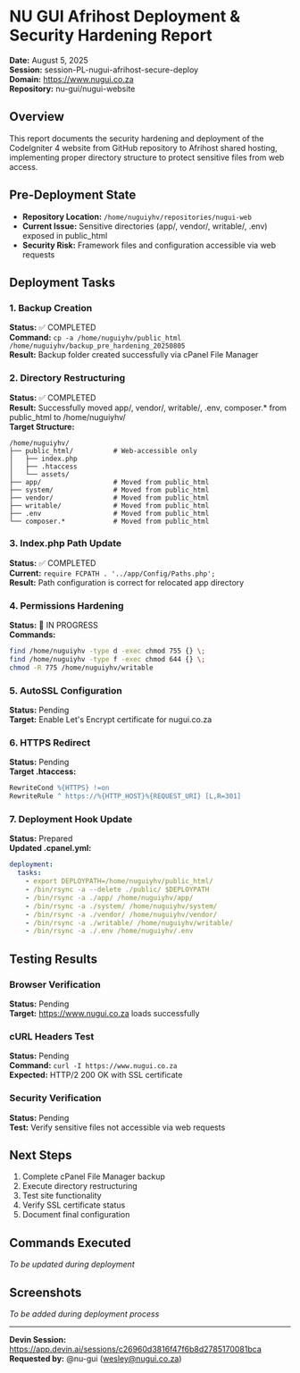 # NU GUI Afrihost Deployment & Security Hardening Report
**Date:** August 5, 2025  
**Session:** session-PL-nugui-afrihost-secure-deploy  
**Domain:** https://www.nugui.co.za  
**Repository:** nu-gui/nugui-website  

## Overview
This report documents the security hardening and deployment of the CodeIgniter 4 website from GitHub repository to Afrihost shared hosting, implementing proper directory structure to protect sensitive files from web access.

## Pre-Deployment State
- **Repository Location:** `/home/nuguiyhv/repositories/nugui-web`
- **Current Issue:** Sensitive directories (app/, vendor/, writable/, .env) exposed in public_html
- **Security Risk:** Framework files and configuration accessible via web requests

## Deployment Tasks

### 1. Backup Creation
**Status:** ✅ COMPLETED  
**Command:** `cp -a /home/nuguiyhv/public_html /home/nuguiyhv/backup_pre_hardening_20250805`  
**Result:** Backup folder created successfully via cPanel File Manager

### 2. Directory Restructuring
**Status:** ✅ COMPLETED  
**Result:** Successfully moved app/, vendor/, writable/, .env, composer.* from public_html to /home/nuguiyhv/  
**Target Structure:**
```
/home/nuguiyhv/
├── public_html/          # Web-accessible only
│   ├── index.php
│   ├── .htaccess
│   └── assets/
├── app/                  # Moved from public_html
├── system/               # Moved from public_html  
├── vendor/               # Moved from public_html
├── writable/             # Moved from public_html
├── .env                  # Moved from public_html
└── composer.*            # Moved from public_html
```

### 3. Index.php Path Update
**Status:** ✅ COMPLETED  
**Current:** `require FCPATH . '../app/Config/Paths.php';`  
**Result:** Path configuration is correct for relocated app directory

### 4. Permissions Hardening
**Status:** 🔄 IN PROGRESS  
**Commands:**
```bash
find /home/nuguiyhv -type d -exec chmod 755 {} \;
find /home/nuguiyhv -type f -exec chmod 644 {} \;
chmod -R 775 /home/nuguiyhv/writable
```

### 5. AutoSSL Configuration
**Status:** Pending  
**Target:** Enable Let's Encrypt certificate for nugui.co.za

### 6. HTTPS Redirect
**Status:** Pending  
**Target .htaccess:**
```apache
RewriteCond %{HTTPS} !=on
RewriteRule ^ https://%{HTTP_HOST}%{REQUEST_URI} [L,R=301]
```

### 7. Deployment Hook Update
**Status:** Prepared  
**Updated .cpanel.yml:**
```yaml
deployment:
  tasks:
    - export DEPLOYPATH=/home/nuguiyhv/public_html/
    - /bin/rsync -a --delete ./public/ $DEPLOYPATH
    - /bin/rsync -a ./app/ /home/nuguiyhv/app/
    - /bin/rsync -a ./system/ /home/nuguiyhv/system/
    - /bin/rsync -a ./vendor/ /home/nuguiyhv/vendor/
    - /bin/rsync -a ./writable/ /home/nuguiyhv/writable/
    - /bin/rsync -a ./.env /home/nuguiyhv/.env
```

## Testing Results

### Browser Verification
**Status:** Pending  
**Target:** https://www.nugui.co.za loads successfully

### cURL Headers Test
**Status:** Pending  
**Command:** `curl -I https://www.nugui.co.za`  
**Expected:** HTTP/2 200 OK with SSL certificate

### Security Verification
**Status:** Pending  
**Test:** Verify sensitive files not accessible via web requests

## Next Steps
1. Complete cPanel File Manager backup
2. Execute directory restructuring
3. Test site functionality
4. Verify SSL certificate status
5. Document final configuration

## Commands Executed
*To be updated during deployment*

## Screenshots
*To be added during deployment process*

---
**Devin Session:** https://app.devin.ai/sessions/c26960d3816f47f6b8d2785170081bca  
**Requested by:** @nu-gui (wesley@nugui.co.za)
